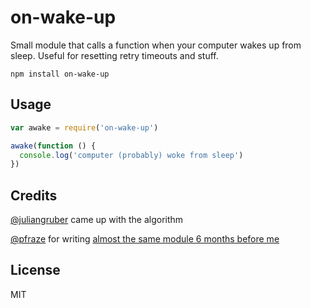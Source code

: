 # on-wake-up

Small module that calls a function when your computer wakes up from sleep.
Useful for resetting retry timeouts and stuff.

```
npm install on-wake-up
```

## Usage

``` js
var awake = require('on-wake-up')

awake(function () {
  console.log('computer (probably) woke from sleep')
})
```

## Credits

[@juliangruber](https://github.com/juliangruber) came up with the algorithm

[@pfraze](https://github.com/pfraze) for writing [almost the same module 6 months before me](https://github.com/pfraze/on-wakeup)

## License

MIT
